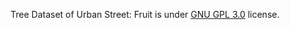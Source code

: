 Tree Dataset of Urban Street: Fruit is under [GNU GPL 3.0](https://www.gnu.org/licenses/gpl-3.0.en.html) license.